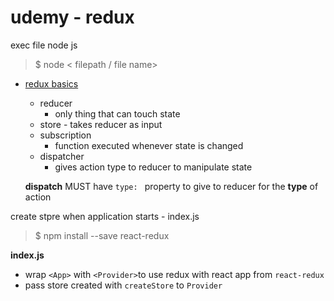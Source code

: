 # udemy - redux


exec file node js

> $ node < filepath / file name>

- [redux basics](redux-basics.js)
    - reducer 
        - only thing that can touch state
    - store - takes reducer as input
    - subscription 
        - function executed whenever state is changed
    - dispatcher 
        - gives action type to reducer to manipulate state


    **dispatch** MUST have ```type: ``` property to give to reducer for the **type** of action



create stpre when application starts - index.js

>  $ npm install --save react-redux  

**index.js**
- wrap `<App>` with ```<Provider>```to use redux with react app from `react-redux`
- pass store created with `createStore` to `Provider`

